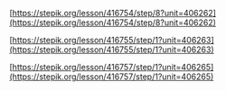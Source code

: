 [https://stepik.org/lesson/416754/step/8?unit=406262](https://stepik.org/lesson/416754/step/8?unit=406262)

[https://stepik.org/lesson/416755/step/1?unit=406263](https://stepik.org/lesson/416755/step/1?unit=406263)

[https://stepik.org/lesson/416757/step/1?unit=406265](https://stepik.org/lesson/416757/step/1?unit=406265)


